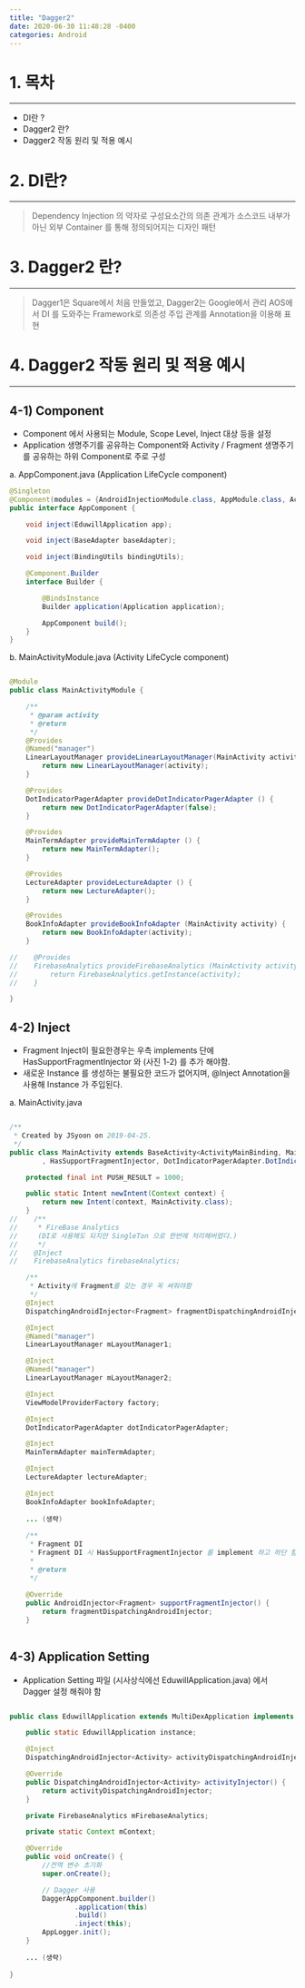 ```yaml
---
title: "Dagger2"
date: 2020-06-30 11:48:28 -0400
categories: Android
---
```


# 1. 목차
-------

* DI란 ?
* Dagger2 란?
* Dagger2 작동 원리 및 적용 예시

# 2. DI란?
-------

> Dependency Injection 의 약자로 구성요소간의 의존 관계가 소스코드 내부가 아닌 외부 Container 를 통해 정의되어지는 디자인 패턴

# 3. Dagger2 란?
--------

> Dagger1은 Square에서 처음 만들었고, Dagger2는 Google에서 관리
> AOS에서 DI 를 도와주는 Framework로 의존성 주입 관계를 Annotation을 이용해 표현


# 4. Dagger2 작동 원리 및 적용 예시
-------

## 4-1) Component

* Component 에서 사용되는 Module, Scope Level, Inject 대상 등을 설정
* Application 생명주기를 공유하는 Component와 Activity / Fragment 생명주기를 공유하는 하위 Component로 주로 구성

a. AppComponent.java (Application LifeCycle component)

~~~java
@Singleton
@Component(modules = {AndroidInjectionModule.class, AppModule.class, ActivityBuilder.class})
public interface AppComponent {

    void inject(EduwillApplication app);

    void inject(BaseAdapter baseAdapter);

    void inject(BindingUtils bindingUtils);

    @Component.Builder
    interface Builder {

        @BindsInstance
        Builder application(Application application);

        AppComponent build();
    }
}
~~~

b. MainActivityModule.java (Activity LifeCycle component)

~~~java

@Module
public class MainActivityModule {

    /**
     * @param activity
     * @return
     */
    @Provides
    @Named("manager")
    LinearLayoutManager provideLinearLayoutManager(MainActivity activity) {
        return new LinearLayoutManager(activity);
    }

    @Provides
    DotIndicatorPagerAdapter provideDotIndicatorPagerAdapter () {
        return new DotIndicatorPagerAdapter(false);
    }

    @Provides
    MainTermAdapter provideMainTermAdapter () {
        return new MainTermAdapter();
    }

    @Provides
    LectureAdapter provideLectureAdapter () {
        return new LectureAdapter();
    }

    @Provides
    BookInfoAdapter provideBookInfoAdapter (MainActivity activity) {
        return new BookInfoAdapter(activity);
    }

//    @Provides
//    FirebaseAnalytics provideFirebaseAnalytics (MainActivity activity) {
//        return FirebaseAnalytics.getInstance(activity);
//    }

}
~~~

## 4-2) Inject	

* Fragment Inject이 필요한경우는 우측 implements 단에 HasSupportFragmentInjector 와 (사진 1-2) 를 추가 해야함.
* 새로운 Instance 를 생성하는 불필요한 코드가 없어지며, @Inject Annotation을 사용해 Instance 가 주입된다.

a. MainActivity.java
~~~java

/**
 * Created by JSyoon on 2019-04-25.
 */
public class MainActivity extends BaseActivity<ActivityMainBinding, MainViewModel> implements MainView
        , HasSupportFragmentInjector, DotIndicatorPagerAdapter.DotIndicatorPagerAdapterListener {

    protected final int PUSH_RESULT = 1000;

    public static Intent newIntent(Context context) {
        return new Intent(context, MainActivity.class);
    }
//    /**
//     * FireBase Analytics
//     (DI로 사용해도 되지만 SingleTon 으로 한번에 처리해버렸다.)
//     */
//    @Inject
//    FirebaseAnalytics firebaseAnalytics;

    /**
     * Activity에 Fragment를 갖는 경우 꼭 써줘야함
     */
    @Inject
    DispatchingAndroidInjector<Fragment> fragmentDispatchingAndroidInjector;

    @Inject
    @Named("manager")
    LinearLayoutManager mLayoutManager1;

    @Inject
    @Named("manager")
    LinearLayoutManager mLayoutManager2;

    @Inject
    ViewModelProviderFactory factory;

    @Inject
    DotIndicatorPagerAdapter dotIndicatorPagerAdapter;

    @Inject
    MainTermAdapter mainTermAdapter;

    @Inject
    LectureAdapter lectureAdapter;

    @Inject
    BookInfoAdapter bookInfoAdapter;
    
    ... (생략)
    
    /**
     * Fragment DI
     * Fragment DI 시 HasSupportFragmentInjector 를 implement 하고 하단 함수를 Override
     *
     * @return
     */
     
    @Override
    public AndroidInjector<Fragment> supportFragmentInjector() {
        return fragmentDispatchingAndroidInjector;
    }
    
~~~


## 4-3) Application Setting		

* Application Setting 파일 (시사상식에선 EduwillApplication.java) 에서 Dagger 설정 해줘야 함

~~~java

public class EduwillApplication extends MultiDexApplication implements HasActivityInjector {

    public static EduwillApplication instance;

    @Inject
    DispatchingAndroidInjector<Activity> activityDispatchingAndroidInjector;

    @Override
    public DispatchingAndroidInjector<Activity> activityInjector() {
        return activityDispatchingAndroidInjector;
    }

    private FirebaseAnalytics mFirebaseAnalytics;

    private static Context mContext;

    @Override
    public void onCreate() {
        //전역 변수 초기화
        super.onCreate();

        // Dagger 사용
        DaggerAppComponent.builder()
                .application(this)
                .build()
                .inject(this);
        AppLogger.init();
    }
    
    ... (생략)
    
}
~~~
